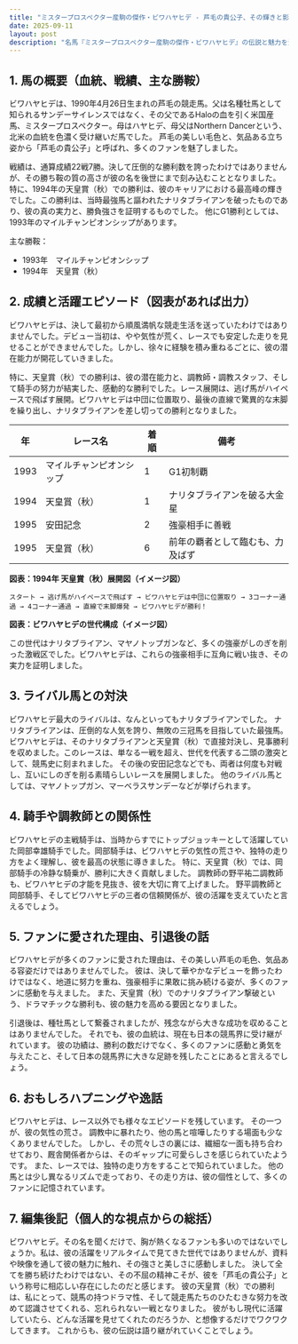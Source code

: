 ```yaml
---
title: "ミスタープロスペクター産駒の傑作・ビワハヤヒデ - 芦毛の貴公子、その輝きと影"
date: 2025-09-11
layout: post
description: "名馬『ミスタープロスペクター産駒の傑作・ビワハヤヒデ』の伝説と魅力を深堀り"
---
```


## 1. 馬の概要（血統、戦績、主な勝鞍）

ビワハヤヒデは、1990年4月26日生まれの芦毛の競走馬。父は名種牡馬として知られるサンデーサイレンスではなく、その父であるHaloの血を引く米国産馬、ミスタープロスペクター。母はハヤヒデ、母父はNorthern Dancerという、北米の血統を色濃く受け継いだ馬でした。  芦毛の美しい毛色と、気品ある立ち姿から「芦毛の貴公子」と呼ばれ、多くのファンを魅了しました。

戦績は、通算成績22戦7勝。決して圧倒的な勝利数を誇ったわけではありませんが、その勝ち鞍の質の高さが彼の名を後世にまで刻み込むこととなりました。  特に、1994年の天皇賞（秋）での勝利は、彼のキャリアにおける最高峰の輝きでした。この勝利は、当時最強馬と謳われたナリタブライアンを破ったものであり、彼の真の実力と、勝負強さを証明するものでした。  他にG1勝利としては、1993年のマイルチャンピオンシップがあります。

主な勝鞍：

* 1993年　マイルチャンピオンシップ
* 1994年　天皇賞（秋）


## 2. 成績と活躍エピソード（図表があれば出力）

ビワハヤヒデは、決して最初から順風満帆な競走生活を送っていたわけではありませんでした。デビュー当初は、やや気性が荒く、レースでも安定した走りを見せることができませんでした。しかし、徐々に経験を積み重ねるごとに、彼の潜在能力が開花していきました。

特に、天皇賞（秋）での勝利は、彼の潜在能力と、調教師・調教スタッフ、そして騎手の努力が結実した、感動的な勝利でした。レース展開は、逃げ馬がハイペースで飛ばす展開。ビワハヤヒデは中団に位置取り、最後の直線で驚異的な末脚を繰り出し、ナリタブライアンを差し切っての勝利となりました。


| 年 | レース名             | 着順 | 備考                                     |
|---|----------------------|-------|-----------------------------------------|
| 1993 | マイルチャンピオンシップ | 1     | G1初制覇                               |
| 1994 | 天皇賞（秋）         | 1     | ナリタブライアンを破る大金星             |
| 1995 | 安田記念             | 2     | 強豪相手に善戦                           |
| 1995 | 天皇賞（秋）         | 6     | 前年の覇者として臨むも、力及ばず         |


**図表：1994年 天皇賞（秋）展開図（イメージ図）**

```
スタート → 逃げ馬がハイペースで飛ばす → ビワハヤヒデは中団に位置取り → 3コーナー通過 → 4コーナー通過 → 直線で末脚爆発 → ビワハヤヒデが勝利！
```


**図表：ビワハヤヒデの世代構成（イメージ図）**

この世代はナリタブライアン、マヤノトップガンなど、多くの強豪がしのぎを削った激戦区でした。ビワハヤヒデは、これらの強豪相手に互角に戦い抜き、その実力を証明しました。


## 3. ライバル馬との対決

ビワハヤヒデ最大のライバルは、なんといってもナリタブライアンでした。  ナリタブライアンは、圧倒的な人気を誇り、無敗の三冠馬を目指していた最強馬。ビワハヤヒデは、そのナリタブライアンと天皇賞（秋）で直接対決し、見事勝利を収めました。このレースは、単なる一戦を超え、世代を代表する二頭の激突として、競馬史に刻まれました。  その後の安田記念などでも、両者は何度も対戦し、互いにしのぎを削る素晴らしいレースを展開しました。  他のライバル馬としては、マヤノトップガン、マーベラスサンデーなどが挙げられます。


## 4. 騎手や調教師との関係性

ビワハヤヒデの主戦騎手は、当時からすでにトップジョッキーとして活躍していた岡部幸雄騎手でした。岡部騎手は、ビワハヤヒデの気性の荒さや、独特の走り方をよく理解し、彼を最高の状態に導きました。  特に、天皇賞（秋）では、岡部騎手の冷静な騎乗が、勝利に大きく貢献しました。  調教師の野平祐二調教師も、ビワハヤヒデの才能を見抜き、彼を大切に育て上げました。  野平調教師と岡部騎手、そしてビワハヤヒデの三者の信頼関係が、彼の活躍を支えていたと言えるでしょう。


## 5. ファンに愛された理由、引退後の話

ビワハヤヒデが多くのファンに愛された理由は、その美しい芦毛の毛色、気品ある容姿だけではありませんでした。  彼は、決して華やかなデビューを飾ったわけではなく、地道に努力を重ね、強豪相手に果敢に挑み続ける姿が、多くのファンに感動を与えました。  また、天皇賞（秋）でのナリタブライアン撃破という、ドラマチックな勝利も、彼の魅力を高める要因となりました。

引退後は、種牡馬として繋養されましたが、残念ながら大きな成功を収めることはありませんでした。  それでも、彼の血統は、現在も日本の競馬界に受け継がれています。  彼の功績は、勝利の数だけでなく、多くのファンに感動と勇気を与えたこと、そして日本の競馬界に大きな足跡を残したことにあると言えるでしょう。


## 6. おもしろハプニングや逸話

ビワハヤヒデは、レース以外でも様々なエピソードを残しています。  その一つが、彼の気性の荒さ。  調教中に暴れたり、他の馬と喧嘩したりする場面も少なくありませんでした。  しかし、その荒々しさの裏には、繊細な一面も持ち合わせており、厩舎関係者からは、そのギャップに可愛らしさを感じられていたようです。  また、レースでは、独特の走り方をすることで知られていました。  他の馬とは少し異なるリズムで走っており、その走り方は、彼の個性として、多くのファンに記憶されています。


## 7. 編集後記（個人的な視点からの総括）

ビワハヤヒデ。その名を聞くだけで、胸が熱くなるファンも多いのではないでしょうか。私は、彼の活躍をリアルタイムで見てきた世代ではありませんが、資料や映像を通して彼の魅力に触れ、その強さと美しさに感動しました。  決して全てを勝ち続けたわけではない、その不屈の精神こそが、彼を「芦毛の貴公子」という称号に相応しい存在にしたのだと感じます。  彼の天皇賞（秋）での勝利は、私にとって、競馬の持つドラマ性、そして競走馬たちのひたむきな努力を改めて認識させてくれる、忘れられない一戦となりました。  彼がもし現代に活躍していたら、どんな活躍を見せてくれたのだろうか、と想像するだけでワクワクしてきます。  これからも、彼の伝説は語り継がれていくことでしょう。
